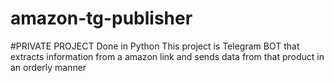 # amazon-tg-publisher
#PRIVATE PROJECT
Done in Python
This project is Telegram BOT that extracts information from a amazon link and sends data from that product in an orderly manner
